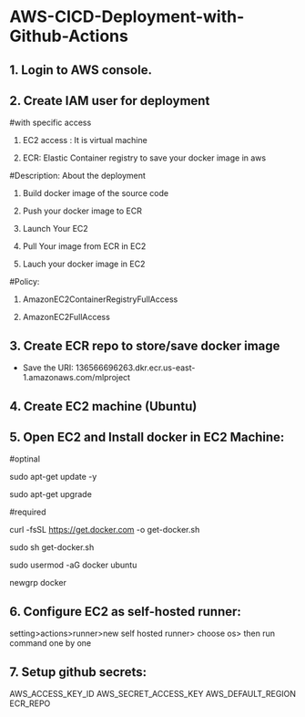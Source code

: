 # AWS-CICD-Deployment-with-Github-Actions
## 1. Login to AWS console.
## 2. Create IAM user for deployment
#with specific access

1. EC2 access : It is virtual machine

2. ECR: Elastic Container registry to save your docker image in aws


#Description: About the deployment

1. Build docker image of the source code

2. Push your docker image to ECR

3. Launch Your EC2 

4. Pull Your image from ECR in EC2

5. Lauch your docker image in EC2

#Policy:

1. AmazonEC2ContainerRegistryFullAccess

2. AmazonEC2FullAccess

## 3. Create ECR repo to store/save docker image
- Save the URI: 136566696263.dkr.ecr.us-east-1.amazonaws.com/mlproject
## 4. Create EC2 machine (Ubuntu)
## 5. Open EC2 and Install docker in EC2 Machine:
#optinal

sudo apt-get update -y

sudo apt-get upgrade

#required

curl -fsSL https://get.docker.com -o get-docker.sh

sudo sh get-docker.sh

sudo usermod -aG docker ubuntu

newgrp docker
## 6. Configure EC2 as self-hosted runner:
setting>actions>runner>new self hosted runner> choose os> then run command one by one
## 7. Setup github secrets:
AWS_ACCESS_KEY_ID
AWS_SECRET_ACCESS_KEY
AWS_DEFAULT_REGION
ECR_REPO
